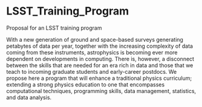 # LSST_Training_Program

Proposal for an LSST training program

With a new generation of ground and space-based surveys generating petabytes of data per year, together with the increasing complexity of data coming from these instruments, astrophysics is becoming ever more dependent on developments in computing. There is, however, a disconnect between the skills that are needed for an era rich in data and those that we teach to incoming graduate students and early-career postdocs. We propose here a program that will enhance a traditional physics curriculum; extending a strong physics education to one that encompasses computational techniques, programming skills, data management, statistics, and data analysis.

